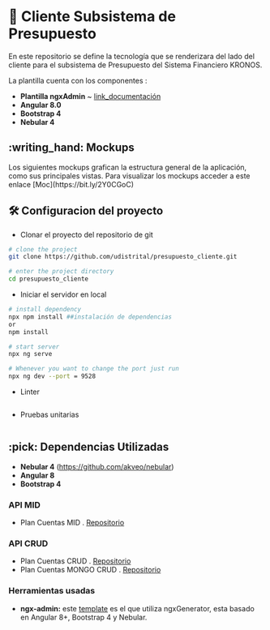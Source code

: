 # :ledger: Cliente Subsistema de Presupuesto

 En este repositorio se define la tecnología que se renderizara del lado del cliente para el subsistema de Presupuesto del Sistema Financiero KRONOS.

 La plantilla cuenta con los componentes :
 * **Plantilla ngxAdmin** ~ [link_documentación](https://github.com/akveo/ngx-admin)
 * **Angular 8.0**
 * **Bootstrap 4**
 * **Nebular 4**

<summary><h2> :writing_hand: Mockups</h2></summary>
  Los siguientes mockups grafican la estructura general de la aplicación, como sus principales vistas.
  Para visualizar los mockups acceder a este enlace
  [Moc](https://bit.ly/2Y0CGoC)

<summary><h2> 🛠️ Configuracion del proyecto</h2></summary>

  - Clonar el proyecto del repositorio de git
  ```bash
  # clone the project
  git clone https://github.com/udistrital/presupuesto_cliente.git

  # enter the project directory
  cd presupuesto_cliente
  ```

  - Iniciar el servidor en local
  ```bash
  # install dependency
  npx npm install ##instalación de dependencias
  or
  npm install

  # start server
  npx ng serve

  # Whenever you want to change the port just run
  npx ng dev --port = 9528
  ```

  - Linter
  ```bash
  ```
  - Pruebas unitarias
  ```bash
  ```

<summary><h2> :pick: Dependencias Utilizadas</h2></summary>

  - **Nebular 4** (https://github.com/akveo/nebular)
  - **Angular 8**
  - **Bootstrap 4**

  ### API MID
  - Plan Cuentas MID . [Repositorio](https://github.com/udistrital/plan_cuentas_mid/)

  ### API CRUD

   - Plan Cuentas CRUD . [Repositorio](https://github.com/udistrital/plan_cuentas_crud)
   - Plan Cuentas MONGO CRUD . [Repositorio](https://github.com/udistrital/plan_cuentas_mongo_crud)

  ### Herramientas usadas
  - **ngx-admin:** este [template](https://github.com/akveo/ngx-admin) es el que utiliza ngxGenerator, esta basado en Angular 8+, Bootstrap 4 y Nebular.
